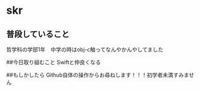 # skr

## 普段していること
哲学科の学部1年　中学の時はobj-c触ってなんやかんやしてました

##今日取り組むこと
Swiftと仲良くなる

##もしかしたら
Github自体の操作からお尋ねします！！！初学者未満すみません


